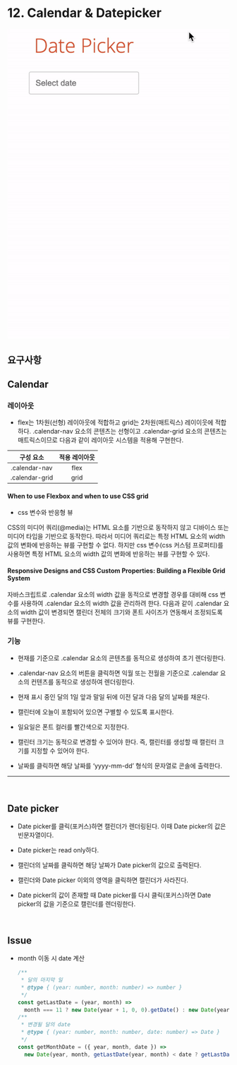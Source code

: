 # 12. Calendar & Datepicker

![Calendar & Datepicker](/images/date-picker.gif)

## 요구사항

## Calendar

### 레이아웃

- flex는 1차원(선형) 레이아웃에 적합하고 grid는 2차원(매트릭스) 레이이웃에 적합하다. .calendar-nav 요소의 콘텐츠는 선형이고 .calendar-grid 요소의 콘텐츠는 매트릭스이므로 다음과 같이 레이아웃 시스템을 적용해 구현한다.

|   구성 요소    | 적용 레이아웃 |
| :------------: | :-----------: |
| .calendar-nav  |     flex      |
| .calendar-grid |     grid      |

#### When to use Flexbox and when to use CSS grid

- css 변수와 반응형 뷰

CSS의 미디어 쿼리(@media)는 HTML 요소를 기반으로 동작하지 않고 디바이스 또는 미디어 타입을 기반으로 동작한다. 따라서 미디어 쿼리로는 특정 HTML 요소의 width 값의 변화에 반응하는 뷰를 구현할 수 없다. 하지만 css 변수(css 커스텀 프로퍼티)를 사용하면 특정 HTML 요소의 width 값의 변화에 반응하는 뷰를 구현할 수 있다.

#### Responsive Designs and CSS Custom Properties: Building a Flexible Grid System

자바스크립트로 .calendar 요소의 width 값을 동적으로 변경할 경우를 대비해 css 변수를 사용하여 .calendar 요소의 width 값을 관리하려 한다. 다음과 같이 .calendar 요소의 width 값이 변경되면 캘린더 전체의 크기와 폰트 사이즈가 연동해서 조정되도록 뷰를 구현한다.

### 기능

- 현재를 기준으로 .calendar 요소의 콘텐츠를 동적으로 생성하여 초기 렌더링한다.
- .calendar-nav 요소의 버튼을 클릭하면 익월 또는 전월을 기준으로 .calendar 요소의 컨텐츠를 동적으로 생성하여 렌더링한다.

- 현재 표시 중인 달의 1일 앞과 말일 뒤에 이전 달과 다음 달의 날짜를 채운다.

- 캘린터에 오늘이 포함되어 있으면 구별할 수 있도록 표시한다.

- 일요일은 폰트 컬러를 빨간색으로 지정한다.

- 캘린터 크기는 동적으로 변경할 수 있어야 한다. 즉, 캘린터를 생성할 때 캘린터 크기를 지정할 수 있어야 한다.

- 날짜를 클릭하면 해당 날짜를 ‘yyyy-mm-dd’ 형식의 문자열로 콘솔에 출력한다.

---

<br>

## Date picker

- Date picker를 클릭(포커스)하면 캘린더가 렌더링된다. 이때 Date picker의 값은 빈문자열이다.

- Date picker는 read only하다.

- 캘린더의 날짜를 클릭하면 해당 날짜가 Date picker의 값으로 출력된다.

- 캘린더와 Date picker 이외의 영역을 클릭하면 캘린더가 사라진다.

- Date picker의 값이 존재할 때 Date picker를 다시 클릭(포커스)하면
  Date picker의 값을 기준으로 캘린더를 렌더링한다.

<br>

## Issue

- month 이동 시 date 계산
  ```javascript
  /**
   * 달의 마지막 일
   * @type { (year: number, month: number) => number }
   */
  const getLastDate = (year, month) =>
    month === 11 ? new Date(year + 1, 0, 0).getDate() : new Date(year, month + 1, 0).getDate();
  /**
   * 변경될 달의 date
   * @type { (year: number, month: number, date: number) => Date }
   */
  const getMonthDate = ({ year, month, date }) =>
    new Date(year, month, getLastDate(year, month) < date ? getLastDate(year, month) : date);
  ```

